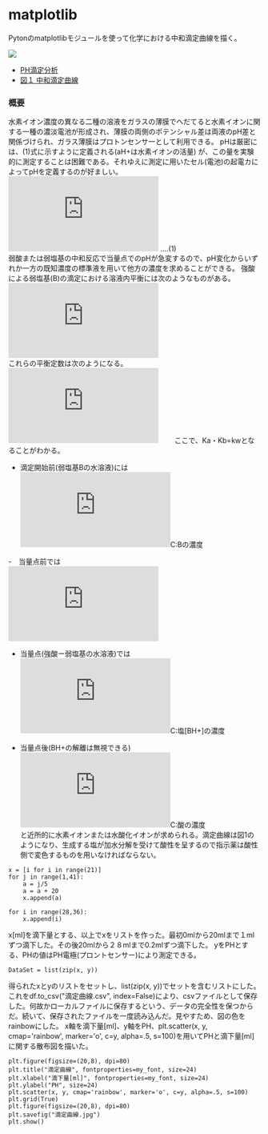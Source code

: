 # matplotlib
Pytonのmatplotlibモジュールを使って化学における中和滴定曲線を描く。

![](https://github.com/Xiong-yinghao/Titration-curve-with-Python/blob/main/%E4%B8%AD%E5%92%8C%E6%BB%B4%E5%AE%9A.png?raw=true)

- [PH滴定分析](https://github.com/Xiong-yinghao/Titration-curve-with-Python/blob/main/PH%E6%BB%B4%E5%AE%9A%E6%9B%B2%E7%B7%9A.ipynb)
- [図１ 中和滴定曲線](https://github.com/Xiong-yinghao/Titration-curve-with-Python/blob/main/%E4%B8%AD%E5%92%8C%E6%BB%B4%E5%AE%9A.png)

### 概要
水素イオン濃度の異なる二種の溶液をガラスの薄膜でへだてると水素イオンに関する一種の濃淡電池が形成され、薄膜の両側のポテンシャル差は両液のpH差と関係づけられ、ガラス薄膜はプロトンセンサ一として利用できる。
pHは厳密には、(1)式に示すように定義される(aH+は水素イオンの活量) が、この量を実験的に測定することは困難である。それゆえに測定に用いたセル(電池)の起電カによってpHを定義するのが好ましい。   
![](https://latex.codecogs.com/gif.latex?pH%3Dlog%5Cfrac%7B1%7D%7Ba_%7BH%5E&plus;%7D%7D%3D-loga_%7BH%5E&plus;%7D) ....(1)  
弱酸または弱塩基の中和反応で当量点でのpHが急変するので、pH変化からいずれか一方の既知濃度の標準液を用いて他方の濃度を求めることができる。
強酸による弱塩基(B)の滴定における溶液内平衡には次のようなものがある。  
![][1]  
これらの平衡定数は次のようになる。  
![][2]　　
ここで、Ka・Kb=kwとなることがわかる。  

- 滴定開始前(弱塩基Bの水溶液)には    　
![][3]C:Bの濃度   

-　当量点前では   
![][4]  

- 当量点(強酸ー弱塩基の水溶液)では    
![][5]C:塩[BH+]の濃度  

- 当量点後(BH+の解離は無視できる)  
![][6]C:酸の濃度  
と近所的に水素イオンまたは水酸化イオンが求められる。滴定曲線は図1のようになり、生成する塩が加水分解を受けて酸性を呈するので指示薬は酸性側で変色するものを用いなければならない。


```
x = [i for i in range(21)]
for j in range(1,41):
    a = j/5
    a = a + 20
    x.append(a)

for i in range(28,36):
    x.append(i)
```  

x[ml]を滴下量とする、以上でxをリストを作った。最初0mlから20mlまで１mlずつ滴下した。その後20mlから２８mlまで0.2mlずつ滴下した。
yをPHとする、PHの値はPH電極(プロントセンサー)により測定できる。

```
DataSet = list(zip(x, y))
```

得られたxとyのリストをセットし、list(zip(x, y))でセットを含むリストにした。これをdf.to_csv("滴定曲線.csv", index=False)により、csvファイルとして保存した。何故かローカルファイルに保存するという、データの完全性を保つからだ。続いて、保存されたファイルを一度読み込んだ。見やすため、図の色をrainbowにした。
x軸を滴下量[ml]、y軸をPH、plt.scatter(x, y, cmap='rainbow', marker='o', c=y, alpha=.5, s=100)を用いてPHと滴下量[ml]に関する散布図を描いた。

```
plt.figure(figsize=(20,8), dpi=80)
plt.title("滴定曲線", fontproperties=my_font, size=24)
plt.xlabel("滴下量[ml]", fontproperties=my_font, size=24)
plt.ylabel("PH", size=24)
plt.scatter(x, y, cmap='rainbow', marker='o', c=y, alpha=.5, s=100)
plt.grid(True)
plt.figure(figsize=(20,8), dpi=80)
plt.savefig("滴定曲線.jpg")
plt.show()
```

[1]:https://latex.codecogs.com/gif.latex?H_2O%20%5Crightleftharpoons%20H%5E&plus;%20&plus;%20OH%5E-%5C%5C%20B%20&plus;%20H%5E&plus;%20%5Crightleftharpoons%20BH%5E&plus;%5C%5C%20B%20&plus;%20H_2O%20%5Crightleftharpoons%20BH%5E&plus;%20&plus;%20OH%5E-
[2]:https://latex.codecogs.com/gif.latex?%5BH%5E&plus;%5D%5BOH%5E-%5D%20%3D%20K_w%5C%5C%20%5Cfrac%7B%5BB%5D%5BH%5E&plus;%5D%7D%7B%5BBH%5E&plus;%5D%7D%20%3D%20K_a%5C%5C%20%5Cfrac%7B%5BBH%5E&plus;%5D%5BOH%5E-%5D%7D%7B%5BB%5D%7D%20%3D%20K_b
[3]:https://latex.codecogs.com/gif.latex?%5BOH%5E-%5D%20%3D%20%5Csqrt%7BC%5Ccdot%20K_b%7D
[4]:https://latex.codecogs.com/gif.latex?%5BOH%5E-%5D%20%3D%20%28%5BB%5D/%5BBH%5E&plus;%5D%29%20%5Ccdot%20K_b
[5]:https://latex.codecogs.com/gif.latex?%5BH%5E&plus;%5D%20%3D%20%5Csqrt%7B%28K_w/K_b%29%5Ccdot%20C%7D
[6]:https://latex.codecogs.com/gif.latex?%5BH%5E&plus;%5D%20%5Capprox%20C
